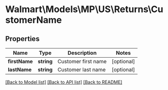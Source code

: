 # Walmart\Models\MP\US\Returns\CustomerName

## Properties

Name | Type | Description | Notes
------------ | ------------- | ------------- | -------------
**firstName** | **string** | Customer first name | [optional]
**lastName** | **string** | Customer last name | [optional]


[[Back to Model list]](./) [[Back to API list]](../../../../../README.md#supported-apis) [[Back to README]](../../../../../README.md)
